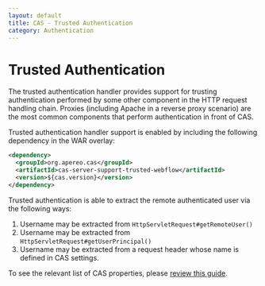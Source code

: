 ```yaml
---
layout: default
title: CAS - Trusted Authentication
category: Authentication
---
```


# Trusted Authentication

The trusted authentication handler provides support for trusting authentication performed by some other component in the HTTP request handling chain. Proxies (including Apache in a reverse proxy scenario) are the most common components that perform authentication in front of CAS.

Trusted authentication handler support is enabled by including the following dependency in the WAR overlay:

```xml
<dependency>
  <groupId>org.apereo.cas</groupId>
  <artifactId>cas-server-support-trusted-webflow</artifactId>
  <version>${cas.version}</version>
</dependency>
```

Trusted authentication is able to extract the remote authenticated user via the following ways:

1. Username may be extracted from `HttpServletRequest#getRemoteUser()`
2. Username may be extracted from `HttpServletRequest#getUserPrincipal()`
3. Username may be extracted from a request header whose name is defined in CAS settings.

To see the relevant list of CAS properties, please [review this guide](../configuration/Configuration-Properties.html#trusted-authentication).
